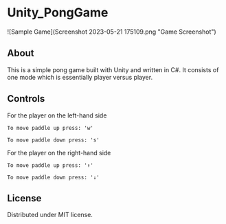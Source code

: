 # Unity_PongGame

![Sample Game](Screenshot 2023-05-21 175109.png "Game Screenshot")

## About 

This is a simple pong game built with Unity and written in C#. It consists of one mode which is essentially player versus player.

## Controls

For the player on the left-hand side

```
To move paddle up press: 'w'

To move paddle down press: 's'
```

For the player on the right-hand side

```
To move paddle up press: '↑'

To move paddle down press: '↓'
```
## License
Distributed under MIT license. 
